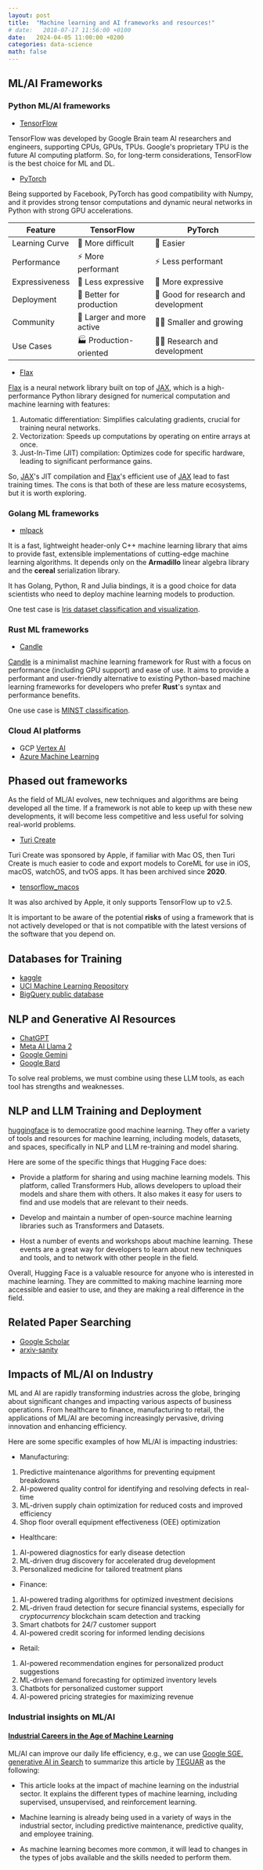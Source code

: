 ```yaml
---
layout: post
title:  "Machine learning and AI frameworks and resources!"
# date:   2018-07-17 11:56:00 +0100
date:   2024-04-05 11:00:00 +0200
categories: data-science
math: false
---
```


## ML/AI Frameworks

### Python ML/AI frameworks
* [TensorFlow](https://www.tensorflow.org)

TensorFlow was developed by Google Brain team AI researchers and engineers, supporting CPUs, GPUs, TPUs. Google's proprietary TPU is the future AI computing platform. So, for long-term considerations, TensorFlow is the best choice for ML and DL.
 
* [PyTorch](https://pytorch.orgturi)

Being supported by Facebook, PyTorch has good compatibility with Numpy, and it provides strong tensor computations and dynamic neural networks in Python with strong GPU accelerations.

| Feature | TensorFlow | PyTorch |
|---|---|---|
| Learning Curve | 🚀 More difficult | 🚀 Easier |
| Performance | ⚡ More performant | ⚡ Less performant |
| Expressiveness | 💨 Less expressive | 💨 More expressive |
| Deployment | 💪 Better for production | 🤼 Good for research and development |
| Community | 👥 Larger and more active | 👨‍💻 Smaller and growing |
| Use Cases | 🏭 Production-oriented | 👩‍🔬 Research and development |

* [Flax]

[Flax] is a neural network library built on top of [JAX], which is a high-performance Python library designed for numerical computation and machine learning with features:

1. Automatic differentiation: Simplifies calculating gradients, crucial for training neural networks.
1. Vectorization: Speeds up computations by operating on entire arrays at once.
1. Just-In-Time (JIT) compilation: Optimizes code for specific hardware, leading to significant performance gains.

So, [JAX]'s JIT compilation and [Flax]'s efficient use of [JAX] lead to fast training times. The cons is that both of these are less mature ecosystems, but it is worth exploring.

### Golang ML frameworks
* [mlpack]

It is a fast, lightweight header-only C++ machine learning library that aims to provide fast, extensible implementations of cutting-edge machine learning algorithms. It depends only on the **Armadillo** linear algebra library and the **cereal** serialization library.

 It has Golang, Python, R and Julia bindings, it is a good choice for data scientists who need to deploy machine learning models to production.

One test case is [Iris dataset classification and visualization][GoML].

### Rust ML frameworks
* [Candle][Candle]

[Candle][Candle] is a minimalist machine learning framework for Rust with a focus on performance (including GPU support) and ease of use. It aims to provide a performant and user-friendly alternative to existing Python-based machine learning frameworks for developers who prefer **Rust**'s syntax and performance benefits.

One use case is [MINST classification][CandleMinst].

### Cloud AI platforms
* GCP [Vertex AI][VertexAI]
* [Azure Machine Learning][AzureML]

## Phased out frameworks
As the field of ML/AI evolves, new techniques and algorithms are being developed all the time. If a framework is not able to keep up with these new developments, it will become less competitive and less useful for solving real-world problems.
* [Turi Create][turicreate]

Turi Create was sponsored by Apple, if familiar with Mac OS, then Turi Create is much easier to code and export models to CoreML for use in iOS, macOS, watchOS, and tvOS apps. It has been archived since **2020**.

* [tensorflow_macos][tensorflowMacos]

It was also archived by Apple, it only supports TensorFlow up to v2.5.

It is important to be aware of the potential **risks** of using a framework that is not actively developed or that is not compatible with the latest versions of the software that you depend on.


## Databases for Training

* [kaggle](https://www.kaggle.com/datasets)
* [UCI Machine Learning Repository](https://archive.ics.uci.edu/ml/datasets.html)
* [BigQuery public database][BigQuery]

## NLP and Generative AI Resources
* [ChatGPT][ChatGPT]
* [Meta AI Llama 2][Llama2]
* [Google Gemini][gemini]
* [Google Bard][bard]

To solve real problems, we must combine using these LLM tools, as each tool has strengths and weaknesses.

## NLP and LLM Training and Deployment
[huggingface][huggingface] is to democratize good machine learning. They offer a variety of tools and resources for machine learning, including models, datasets, and spaces, specifically in NLP and LLM re-training and model sharing.

Here are some of the specific things that Hugging Face does:

* Provide a platform for sharing and using machine learning models. This platform, called Transformers Hub, allows developers to upload their models and share them with others. It also makes it easy for users to find and use models that are relevant to their needs.

* Develop and maintain a number of open-source machine learning libraries such as Transformers and Datasets.

* Host a number of events and workshops about machine learning. These events are a great way for developers to learn about new techniques and tools, and to network with other people in the field.

Overall, Hugging Face is a valuable resource for anyone who is interested in machine learning. They are committed to making machine learning more accessible and easier to use, and they are making a real difference in the field.

## Related Paper Searching

* [Google Scholar](https://scholar.google.se)
* [arxiv-sanity](https://www.arxiv-sanity.com)

## Impacts of ML/AI on Industry 
ML and AI are rapidly transforming industries across the globe, bringing about significant changes and impacting various aspects of business operations. From healthcare to finance, manufacturing to retail, the applications of ML/AI are becoming increasingly pervasive, driving innovation and enhancing efficiency.

Here are some specific examples of how ML/AI is impacting industries:

- Manufacturing:

1. Predictive maintenance algorithms for preventing equipment breakdowns
1. AI-powered quality control for identifying and resolving defects in real-time
1. ML-driven supply chain optimization for reduced costs and improved efficiency
1. Shop floor overall equipment effectiveness (OEE) optimization

- Healthcare:

1. AI-powered diagnostics for early disease detection
1. ML-driven drug discovery for accelerated drug development
1. Personalized medicine for tailored treatment plans

- Finance:

1. AI-powered trading algorithms for optimized investment decisions
1. ML-driven fraud detection for secure financial systems, especially for _cryptocurrency_ blockchain scam detection and tracking
1. Smart chatbots for 24/7 customer support
1. AI-powered credit scoring for informed lending decisions

- Retail:

1. AI-powered recommendation engines for personalized product suggestions
1. ML-driven demand forecasting for optimized inventory levels
1. Chatbots for personalized customer support
1. AI-powered pricing strategies for maximizing revenue

### Industrial insights on ML/AI
#### [Industrial Careers in the Age of Machine Learning][teguar]

ML/AI can improve our daily life efficiency, e.g., we can use [Google SGE, generative AI in Search][SGELab] to summarize this article by [TEGUAR][teguar] as the following:

* This article looks at the impact of machine learning on the industrial sector. It explains the different types of machine learning, including supervised, unsupervised, and reinforcement learning.

* Machine learning is already being used in a variety of ways in the industrial sector, including predictive maintenance, predictive quality, and employee training.

* As machine learning becomes more common, it will lead to changes in the types of jobs available and the skills needed to perform them.





[turicreate]: https://github.com/apple/turicreate
[tensorflowMacos]: https://github.com/apple/tensorflow_macos
[VertexAI]: https://cloud.google.com/vertex-ai
[AzureML]: https://azure.microsoft.com/en-us/products/machine-learning
[ChatGPT]: https://openai.com/chatgpt
[Llama2]: https://ai.meta.com/llama/
[gemini]: https://www.gemini.com/
[bard]: https://bard.google.com/
[huggingface]: https://huggingface.co/
[BigQuery]: https://cloud.google.com/bigquery
[Candle]: https://github.com/huggingface/candle/
[mlpack]: https://www.mlpack.org/
[GoML]: https://plotsignal.com/data-science/2022/12/27/plotlib-in-go.html
[CandleMinst]: https://x.com/biajia/status/1711375014136529292?s=20
[teguar]: https://teguar.com/industrial-careers-in-the-age-of-machine-learning/
[SGELab]: https://labs.google.com/search?authuser=0&source=srp&is=ag
[JAX]: https://jax.readthedocs.io/en/latest/
[Flax]: https://flax.readthedocs.io/en/latest/
